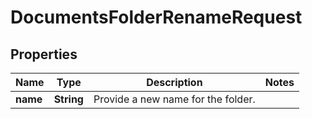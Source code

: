 

# DocumentsFolderRenameRequest


## Properties

Name | Type | Description | Notes
------------ | ------------- | ------------- | -------------
**name** | **String** | Provide a new name for the folder. | 



